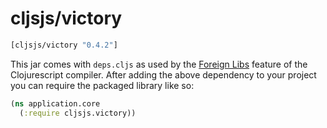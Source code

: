 # cljsjs/victory

[](dependency)
```clojure
[cljsjs/victory "0.4.2"]
```
[](/dependency)

This jar comes with `deps.cljs` as used by the [Foreign Libs][flibs] feature
of the Clojurescript compiler. After adding the above dependency to your project
you can require the packaged library like so:

```clojure
(ns application.core
  (:require cljsjs.victory))
```

[flibs]: https://github.com/clojure/clojurescript/wiki/Packaging-Foreign-Dependencies
